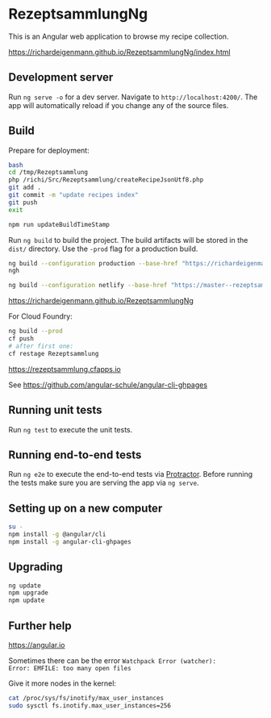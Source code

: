 # RezeptsammlungNg

This is an Angular web application to browse my recipe collection.

<https://richardeigenmann.github.io/RezeptsammlungNg/index.html>

## Development server

Run `ng serve -o` for a dev server. Navigate to `http://localhost:4200/`. The app will automatically reload if you change any of the source files.

## Build

Prepare for deployment:

```bash
bash
cd /tmp/Rezeptsammlung
php /richi/Src/Rezeptsammlung/createRecipeJsonUtf8.php
git add .
git commit -m "update recipes index"
git push
exit

npm run updateBuildTimeStamp
```

Run `ng build` to build the project. The build artifacts will be stored in the `dist/` directory. Use the `-prod` flag for a production build.

```bash
ng build --configuration production --base-href "https://richardeigenmann.github.io/RezeptsammlungNg/"
ngh
```

```bash
ng build --configuration netlify --base-href "https://master--rezeptsammlung.netlify.app/"
```

https://richardeigenmann.github.io/RezeptsammlungNg

For Cloud Foundry:

```bash
ng build --prod
cf push
# after first one:
cf restage Rezeptsammlung
```

https://rezeptsammlung.cfapps.io

See <https://github.com/angular-schule/angular-cli-ghpages>

## Running unit tests

Run `ng test` to execute the unit tests.

## Running end-to-end tests

Run `ng e2e` to execute the end-to-end tests via [Protractor](http://www.protractortest.org/).
Before running the tests make sure you are serving the app via `ng serve`.


## Setting up on a new computer 

```bash
su -
npm install -g @angular/cli
npm install -g angular-cli-ghpages
```

## Upgrading

```bash
ng update
npm upgrade
npm update
```

## Further help

<https://angular.io>

Sometimes there can be the error <code>Watchpack Error (watcher): Error: EMFILE: too many open files</code>

Give it more nodes in the kernel:

```bash
cat /proc/sys/fs/inotify/max_user_instances
sudo sysctl fs.inotify.max_user_instances=256
```
